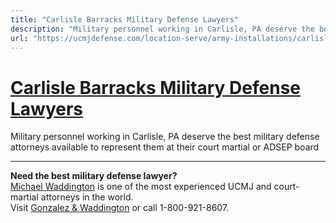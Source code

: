 ```yaml
---
title: "Carlisle Barracks Military Defense Lawyers"
description: "Military personnel working in Carlisle, PA deserve the best military defense attorneys available to represent them at their court martial or ADSEP board"
url: "https://ucmjdefense.com/location-serve/army-installations/carlisle-barracks-military-defense-lawyers.html"
---
```


# [Carlisle Barracks Military Defense Lawyers](https://ucmjdefense.com/location-serve/army-installations/carlisle-barracks-military-defense-lawyers.html)

Military personnel working in Carlisle, PA deserve the best military defense attorneys available to represent them at their court martial or ADSEP board

---

**Need the best military defense lawyer?**  
[Michael Waddington](https://ucmjdefense.com/attorneys/michael-stewart-waddington-partner.html) is one of the most experienced UCMJ and court-martial attorneys in the world.  
Visit [Gonzalez & Waddington](https://ucmjdefense.com) or call 1-800-921-8607.

